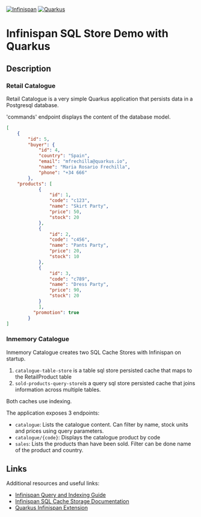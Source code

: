 [![Infinispan](https://design.jboss.org/infinispan/logo/final/PNG/infinispan_logo_rgb_lightbluewhite_darkblue_600px.png)](https://infinispan.org/)
[![Quarkus](https://design.jboss.org/quarkus/logo/final/PNG/quarkus_logo_horizontal_rgb_1280px_default.png)](https://quarkus.io/)

# Infinispan SQL Store Demo with Quarkus # 

## Description

### Retail Catalogue

Retail Catalogue is a very simple Quarkus application that persists data in a Postgresql database. 

'commands' endpoint displays the content of the database model.
```json
[
    {
        "id": 5,
        "buyer": {
            "id": 4,
            "country": "Spain",
            "email": "mfrechilla@quarkus.io",
            "name": "Maria Rosario Frechilla",
            "phone": "+34 666"
        },
    "products": [
            {
                "id": 1,
                "code": "c123",
                "name": "Skirt Party",
                "price": 50,
                "stock": 20
            },
            {
                "id": 2,
                "code": "c456",
                "name": "Pants Party",
                "price": 20,
                "stock": 10
            },
            {
                "id": 3,
                "code": "c789",
                "name": "Dress Party",
                "price": 90,
                "stock": 20
            }
            ],
          "promotion": true
        }
]
```

### Inmemory Catalogue

Inmemory Catalogue creates two SQL Cache Stores with Infinispan on startup. 
1. `catalogue-table-store` is a table sql store persisted cache that maps to the RetailProduct table
2. `sold-products-query-store`is a query sql store persisted cache that joins information across multiple tables.

Both caches use indexing.

The application exposes 3 endpoints:
* `catalogue`: Lists the catalogue content. Can filter by name, stock units and prices using query parameters.
* `catalogue/{code}`: Displays the catalogue product by code
* `sales`: Lists the  products than have been sold. Filter can be done name of the product and country.

## Links

Additional resources and useful links:

* [Infinispan Query and Indexing Guide](https://infinispan.org/docs/stable/titles/query/query.htm)
* [Infinispan SQL Cache Storage Documentation](https://infinispan.org/docs/stable/titles/configuring/configuring.html#sql-cache-store_persistence)
* [Quarkus Infinispan Extension](https://quarkus.io/guides/infinispan-client)
